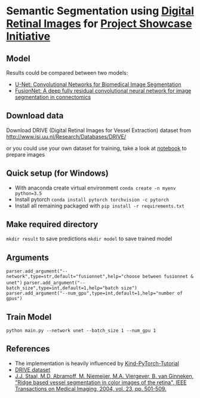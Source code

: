 # Semantic Segmentation using [Digital Retinal Images](http://www.isi.uu.nl/Research/Databases/DRIVE/) for [Project Showcase Initiative](https://sites.google.com/udacity.com/pytorch-scholarship-facebook/community/project-showcase)

## Model

Results could be compared between two models:
- [U-Net: Convolutional Networks for Biomedical Image Segmentation](https://arxiv.org/abs/1505.04597)
- [FusionNet: A deep fully residual convolutional neural network for image segmentation in connectomics](https://arxiv.org/abs/1612.05360)

## Download data

Download DRIVE (Digital Retinal Images for Vessel Extraction) dataset from http://www.isi.uu.nl/Research/Databases/DRIVE/

or you could use your own dataset for training, take a look at [notebook](https://github.com/romran/pytorch-semantic-segmentation/blob/master/prepare_data.ipynb) to prepare images

## Quick setup (for Windows)

- With anaconda create virtual environment `conda create -n myenv python=3.5`
- Install pytorch `conda install pytorch torchvision -c pytorch `
- Install all remaining packaged with `pip install -r requirements.txt`

## Make required directory

`mkdir result` to save predictions
`mkdir model` to save trained model

## Arguments

`parser.add_argument("--network",type=str,default="fusionnet",help="choose between fusionnet & unet")`
`parser.add_argument("--batch_size",type=int,default=1,help="batch size")`
`parser.add_argument("--num_gpu",type=int,default=1,help="number of gpus")`

## Train Model

`python main.py --network unet --batch_size 1 --num_gpu 1`
 
## References 

- The implementation is heavily influenced by [Kind-PyTorch-Tutorial](https://github.com/GunhoChoi/Kind-PyTorch-Tutorial)
- [DRIVE dataset](http://www.isi.uu.nl/Research/Databases/DRIVE/)  
- [J.J. Staal, M.D. Abramoff, M. Niemeijer, M.A. Viergever, B. van Ginneken, "Ridge based vessel segmentation in color images of the retina", IEEE Transactions on Medical Imaging, 2004, vol. 23, pp. 501-509.](http://www.isi.uu.nl/Research/Databases/DRIVE/id=855.html)